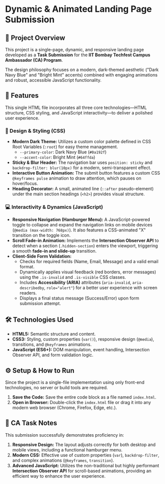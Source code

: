 # Dynamic & Animated Landing Page Submission

## 🌟 Project Overview

This project is a single-page, dynamic, and responsive landing page developed as a **Task Submission** for the **IIT Bombay Techfest Campus Ambassador (CA) Program**.

The design philosophy focuses on a modern, dark-themed aesthetic ("Dark Navy Blue" and "Bright Mint" accents) combined with engaging animations and robust, accessible JavaScript functionality.

## 🚀 Features

This single HTML file incorporates all three core technologies—HTML structure, CSS styling, and JavaScript interactivity—to deliver a polished user experience.

### 🎨 Design & Styling (CSS)

* **Modern Dark Theme:** Utilizes a custom color palette defined in CSS Root Variables (`:root`) for easy theme management.
    * `--primary-color`: Dark Navy Blue (`#0a192f`)
    * `--accent-color`: Bright Mint (`#64ffda`)
* **Sticky & Blur Header:** The navigation bar uses `position: sticky` and `backdrop-filter: blur(10px)` for a modern, semi-transparent effect.
* **Interactive Button Animation:** The submit button features a custom CSS `@keyframes pulse` animation to draw attention, which pauses on hover/focus.
* **Heading Decorator:** A small, animated line (`::after` pseudo-element) under the main section headings (`<h2>`) provides visual structure.

### 💻 Interactivity & Dynamics (JavaScript)

* **Responsive Navigation (Hamburger Menu):** A JavaScript-powered toggle to collapse and expand the navigation links on mobile devices (`@media (max-width: 768px)`). It also features a CSS-animated "X" transition on the toggle icon.
* **Scroll Fade-in Animation:** Implements the **Intersection Observer API** to detect when a section (`.hidden-section`) enters the viewport, triggering a smooth **fade-in and slide-up** transition.
* **Client-Side Form Validation:**
    * Checks for required fields (Name, Email, Message) and a valid email format.
    * Dynamically applies visual feedback (red borders, error messages) using the `.is-invalid` and `.is-visible` CSS classes.
    * Includes **Accessibility (ARIA)** attributes (`aria-invalid`, `aria-describedby`, `role="alert"`) for a better user experience with screen readers.
    * Displays a final status message (Success/Error) upon form submission attempt.

## 🛠️ Technologies Used

* **HTML5:** Semantic structure and content.
* **CSS3:** Styling, custom properties (`var()`), responsive design (`@media`), transitions, and `@keyframes` animations.
* **JavaScript (ES6+):** DOM manipulation, event handling, Intersection Observer API, and form validation logic.

## ⚙️ Setup & How to Run

Since the project is a single-file implementation using only front-end technologies, no server or build tools are required.

1.  **Save the Code:** Save the entire code block as a file named `index.html`.
2.  **Open in Browser:** Double-click the `index.html` file or drag it into any modern web browser (Chrome, Firefox, Edge, etc.).

## 🎯 CA Task Notes

This submission successfully demonstrates proficiency in:

1.  **Responsive Design:** The layout adjusts correctly for both desktop and mobile views, including a functional hamburger menu.
2.  **Modern CSS:** Effective use of custom properties (`var`), `backdrop-filter`, and complex animations (`@keyframes`, `transition`).
3.  **Advanced JavaScript:** Utilizes the non-traditional but highly performant **Intersection Observer API** for scroll-based animations, providing an efficient way to enhance the user experience.
